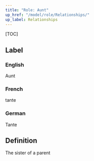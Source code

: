```yaml
---
title: "Role: Aunt"
up_href: "/model/role/Relationships/"
up_label: Relationships
---
```


[TOC]

## Label

### English
Aunt

### French
tante

### German
Tante

## Definition
The sister of a parent
